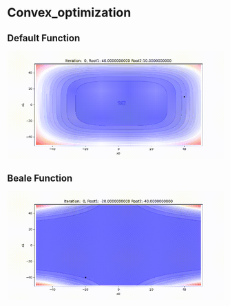 # Convex_optimization
## Default Function
![](https://github.com/shiv2398/Convex_optimization/blob/master/convergence_gif/plot_convergence.gif)
## Beale Function
![](https://github.com/shiv2398/Convex_optimization/blob/master/convergence_gif/Beale_function.gif)
